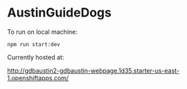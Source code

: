 # AustinGuideDogs

To run on local machine:

`npm run start:dev`

Currently hosted at:

http://gdbaustin2-gdbaustin-webpage.1d35.starter-us-east-1.openshiftapps.com/
